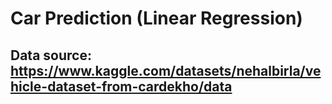 # Car Prediction (Linear Regression)
## Data source: https://www.kaggle.com/datasets/nehalbirla/vehicle-dataset-from-cardekho/data
